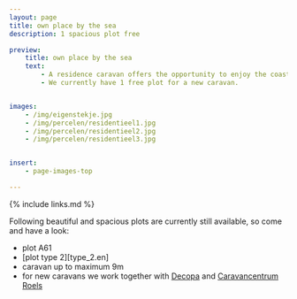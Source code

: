 ```yaml
---
layout: page
title: own place by the sea
description: 1 spacious plot free

preview:
    title: own place by the sea
    text:
        - A residence caravan offers the opportunity to enjoy the coast in all seasons.
        - We currently have 1 free plot for a new caravan.


images:
    - /img/eigenstekje.jpg
    - /img/percelen/residentieel1.jpg
    - /img/percelen/residentieel2.jpg
    - /img/percelen/residentieel3.jpg


insert:
    - page-images-top

---
```


{% include links.md %}

Following beautiful and spacious plots are currently still available, so come and have a look:

- plot A61 
- [plot type 2][type_2.en]
- caravan up to maximum 9m
- for new caravans we work together with [Decopa](https://www.decopa.be/) and [Caravancentrum Roels](https://www.caravancentrumroels.be/
)
